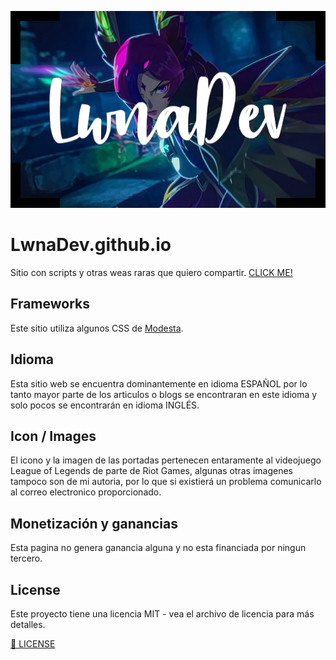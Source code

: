 ![Icon](./images/logo.png)
# LwnaDev.github.io
Sitio con scripts y otras weas raras que quiero compartir.
[CLICK ME!](https://lwnadev.github.io#)

## Frameworks
Este sitio utiliza algunos CSS de [Modesta](https://github.com/AlexFlipnote/Modesta).

## Idioma
Esta sitio web se encuentra dominantemente en idioma ESPAÑOL por lo tanto mayor parte de los articulos o blogs se encontraran en este idioma y solo pocos se encontrarán en idioma INGLÉS.

## Icon / Images
El icono y la imagen de las portadas pertenecen entaramente al videojuego League of Legends de parte de Riot Games, algunas otras imagenes tampoco son de mi autoria, por lo que si existierá un problema comunicarlo al correo electronico proporcionado.

## Monetización y ganancias
Esta pagina no genera ganancia alguna y no esta financiada por ningun tercero.

## License
Este proyecto tiene una licencia MIT - vea el archivo de licencia para más detalles.

[💜 LICENSE](/LICENSE)

